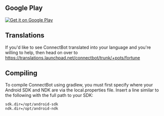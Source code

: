 Google Play
----------------

[![Get it on Google Play][2]][1]

  [1]: https://play.google.com/store/apps/details?id=org.connectbot
  [2]: https://developer.android.com/images/brand/en_generic_rgb_wo_60.png

Translations
----------------

If you'd like to see ConnectBot translated into your language and you're
willing to help, then head on over to
https://translations.launchpad.net/connectbot/trunk/+pots/fortune


Compiling
----------------

To compile ConnectBot using gradlew, you must first specify where your
Android SDK and NDK are via the local.properties file. Insert a line
similar to the following with the full path to your SDK:

```
sdk.dir=/opt/android-sdk
ndk.dir=/opt/android-ndk
```

